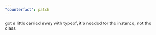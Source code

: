 ```yaml
---
"counterfact": patch
---
```


got a little carried away with typeof; it's needed for the instance, not the class
